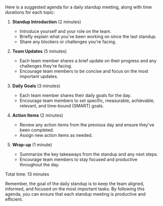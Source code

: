 Here is a suggested agenda for a daily standup meeting, along with time durations for each topic:

1. **Standup Introduction** (2 minutes)
   - Introduce yourself and your role on the team.
   - Briefly explain what you've been working on since the last standup.
   - Share any blockers or challenges you're facing.

2. **Team Updates** (5 minutes)
   - Each team member shares a brief update on their progress and any challenges they're facing.
   - Encourage team members to be concise and focus on the most important updates.

3. **Daily Goals** (3 minutes)
   - Each team member shares their daily goals for the day.
   - Encourage team members to set specific, measurable, achievable, relevant, and time-bound (SMART) goals.

4. **Action Items** (2 minutes)
   - Review any action items from the previous day and ensure they've been completed.
   - Assign new action items as needed.

5. **Wrap-up** (1 minute)
   - Summarize the key takeaways from the standup and any next steps.
   - Encourage team members to stay focused and productive throughout the day.

Total time: 13 minutes

Remember, the goal of the daily standup is to keep the team aligned, informed, and focused on the most important tasks. By following this agenda, you can ensure that each standup meeting is productive and efficient.
